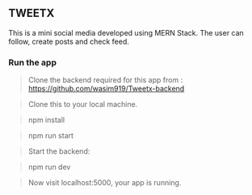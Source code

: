 ## TWEETX

This is a mini social media developed using MERN Stack. The user can follow, create posts and check feed.

### Run the app

> Clone the backend required for this app from : https://github.com/wasim919/Tweetx-backend

> Clone this to your local machine.

> npm install

> npm run start

> Start the backend:

> npm run dev

> Now visit localhost:5000, your app is running.
